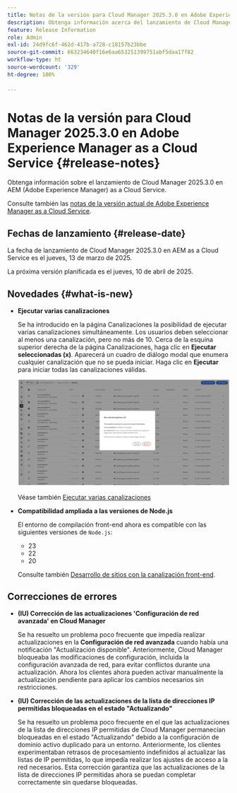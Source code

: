 ```yaml
---
title: Notas de la versión para Cloud Manager 2025.3.0 en Adobe Experience Manager as a Cloud Service
description: Obtenga información acerca del lanzamiento de Cloud Manager 2025.3.0 en AEM as a Cloud Service.
feature: Release Information
role: Admin
exl-id: 24d9fc6f-462d-417b-a728-c18157b23bbe
source-git-commit: 663234640f16e6aa653251399751abf5daa17f82
workflow-type: ht
source-wordcount: '329'
ht-degree: 100%

---
```


# Notas de la versión para Cloud Manager 2025.3.0 en Adobe Experience Manager as a Cloud Service {#release-notes}

<!-- https://wiki.corp.adobe.com/display/DMSArchitecture/Cloud+Manager+2025.03.0+Release -->

Obtenga información sobre el lanzamiento de Cloud Manager 2025.3.0 en AEM (Adobe Experience Manager) as a Cloud Service.


Consulte también las [notas de la versión actual de Adobe Experience Manager as a Cloud Service](/help/release-notes/release-notes-cloud/release-notes-current.md).

## Fechas de lanzamiento {#release-date}

La fecha de lanzamiento de Cloud Manager 2025.3.0 en AEM as a Cloud Service es el jueves, 13 de marzo de 2025.

La próxima versión planificada es el jueves, 10 de abril de 2025.

## Novedades {#what-is-new}

* **Ejecutar varias canalizaciones**

  Se ha introducido en la página Canalizaciones la posibilidad de ejecutar varias canalizaciones simultáneamente. Los usuarios deben seleccionar al menos una canalización, pero no más de 10. Cerca de la esquina superior derecha de la página Canalizaciones, haga clic en **Ejecutar seleccionadas (x)**. Aparecerá un cuadro de diálogo modal que enumera cualquier canalización que no se pueda iniciar. Haga clic en **Ejecutar** para iniciar todas las canalizaciones válidas.

  ![Cuadro de diálogo Ejecutar canalizaciones seleccionadas](/help/implementing/cloud-manager/release-notes/assets/run-selected-pipelines.png)

  Véase también [Ejecutar varias canalizaciones](/help/implementing/cloud-manager/configuring-pipelines/managing-pipelines.md#run-multiple-pipelines)

* **Compatibilidad ampliada a las versiones de Node.js**

  El entorno de compilación front-end ahora es compatible con las siguientes versiones de `Node.js`:

   * 23
   * 22
   * 20

  Consulte también [Desarrollo de sitios con la canalización front-end](/help/implementing/developing/introduction/developing-with-front-end-pipelines.md#node-versions). <!-- CMGR-65307 -->

<!--
## Early adoption program {#early-adoption}

Be a part of Cloud Manager's early adoption program and have a chance to test upcoming features. -->


## Correcciones de errores

* **(IU) Corrección de las actualizaciones &#39;Configuración de red avanzada&#39; en Cloud Manager**

  Se ha resuelto un problema poco frecuente que impedía realizar actualizaciones en la **Configuración de red avanzada** cuando había una notificación &quot;Actualización disponible&quot;. Anteriormente, Cloud Manager bloqueaba las modificaciones de configuración, incluida la configuración avanzada de red, para evitar conflictos durante una actualización. Ahora los clientes ahora pueden activar manualmente la actualización pendiente para aplicar los cambios necesarios sin restricciones. <!-- CMGR-65913 and CMGR-65788 -->

* **(IU) Corrección de las actualizaciones de la lista de direcciones IP permitidas bloqueadas en el estado &quot;Actualizando&quot;**

  Se ha resuelto un problema poco frecuente en el que las actualizaciones de la lista de direcciones IP permitidas de Cloud Manager permanecían bloqueadas en el estado &quot;Actualizando&quot; debido a la configuración de dominio activo duplicado para un entorno. Anteriormente, los clientes experimentaban retrasos de procesamiento indefinidos al actualizar las listas de IP permitidas, lo que impedía realizar los ajustes de acceso a la red necesarios. Esta corrección garantiza que las actualizaciones de la lista de direcciones IP permitidas ahora se puedan completar correctamente sin quedarse bloqueadas. <!-- CMGR-65786 -->




<!-- ## Known issues {#known-issues} -->

